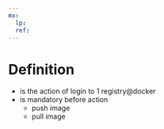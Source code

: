 ```yaml
---
mx:  
  lp:
  ref:
---
```


# Definition
- is the action of login to 1 registry@docker
- is mandatory before action
  - push image
  - pull image

